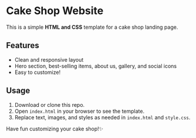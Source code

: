 # Cake Shop Website 

This is a simple **HTML and CSS** template for a cake shop landing page.

## Features

- Clean and responsive layout  
- Hero section, best-selling items, about us, gallery, and social icons  
- Easy to customize!

## Usage

1. Download or clone this repo.  
2. Open `index.html` in your browser to see the template.  
3. Replace text, images, and styles as needed in `index.html` and `style.css`.

Have fun customizing your cake shop!✨
